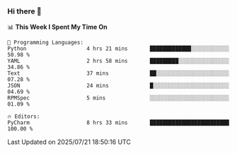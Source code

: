 ### Hi there 👋

<!--
**asdf12303116/asdf12303116** is a ✨ _special_ ✨ repository because its `README.md` (this file) appears on your GitHub profile.

Here are some ideas to get you started:

- 🔭 I’m currently working on ...
- 🌱 I’m currently learning ...
- 👯 I’m looking to collaborate on ...
- 🤔 I’m looking for help with ...
- 💬 Ask me about ...
- 📫 How to reach me: ...
- 😄 Pronouns: ...
- ⚡ Fun fact: ...
-->

<!--START_SECTION:waka-->
📊 **This Week I Spent My Time On** 

```text
💬 Programming Languages: 
Python                   4 hrs 21 mins       █████████████░░░░░░░░░░░░   50.98 % 
YAML                     2 hrs 58 mins       █████████░░░░░░░░░░░░░░░░   34.86 % 
Text                     37 mins             ██░░░░░░░░░░░░░░░░░░░░░░░   07.28 % 
JSON                     24 mins             █░░░░░░░░░░░░░░░░░░░░░░░░   04.69 % 
RPMSpec                  5 mins              ░░░░░░░░░░░░░░░░░░░░░░░░░   01.09 % 

🔥 Editors: 
PyCharm                  8 hrs 33 mins       █████████████████████████   100.00 % 
```


 Last Updated on 2025/07/21 18:50:16 UTC
<!--END_SECTION:waka-->
